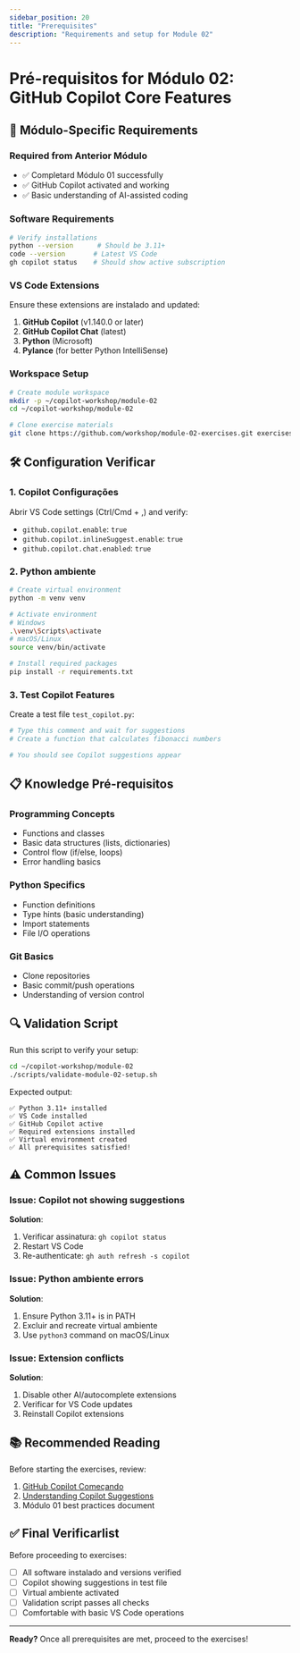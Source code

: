 ```yaml
---
sidebar_position: 20
title: "Prerequisites"
description: "Requirements and setup for Module 02"
---
```


# Pré-requisitos for Módulo 02: GitHub Copilot Core Features

## 🎯 Módulo-Specific Requirements

### Required from Anterior Módulo
- ✅ Completard Módulo 01 successfully
- ✅ GitHub Copilot activated and working
- ✅ Basic understanding of AI-assisted coding

### Software Requirements
```bash
# Verify installations
python --version      # Should be 3.11+
code --version       # Latest VS Code
gh copilot status    # Should show active subscription
```

### VS Code Extensions
Ensure these extensions are instalado and updated:
1. **GitHub Copilot** (v1.140.0 or later)
2. **GitHub Copilot Chat** (latest)
3. **Python** (Microsoft)
4. **Pylance** (for better Python IntelliSense)

### Workspace Setup
```bash
# Create module workspace
mkdir -p ~/copilot-workshop/module-02
cd ~/copilot-workshop/module-02

# Clone exercise materials
git clone https://github.com/workshop/module-02-exercises.git exercises
```

## 🛠️ Configuration Verificar

### 1. Copilot Configurações
Abrir VS Code settings (Ctrl/Cmd + ,) and verify:
- `github.copilot.enable`: `true`
- `github.copilot.inlineSuggest.enable`: `true`
- `github.copilot.chat.enabled`: `true`

### 2. Python ambiente
```bash
# Create virtual environment
python -m venv venv

# Activate environment
# Windows
.\venv\Scripts\activate
# macOS/Linux
source venv/bin/activate

# Install required packages
pip install -r requirements.txt
```

### 3. Test Copilot Features
Create a test file `test_copilot.py`:
```python
# Type this comment and wait for suggestions
# Create a function that calculates fibonacci numbers

# You should see Copilot suggestions appear
```

## 📋 Knowledge Pré-requisitos

### Programming Concepts
- Functions and classes
- Basic data structures (lists, dictionaries)
- Control flow (if/else, loops)
- Error handling basics

### Python Specifics
- Function definitions
- Type hints (basic understanding)
- Import statements
- File I/O operations

### Git Basics
- Clone repositories
- Basic commit/push operations
- Understanding of version control

## 🔍 Validation Script

Run this script to verify your setup:
```bash
cd ~/copilot-workshop/module-02
./scripts/validate-module-02-setup.sh
```

Expected output:
```
✅ Python 3.11+ installed
✅ VS Code installed
✅ GitHub Copilot active
✅ Required extensions installed
✅ Virtual environment created
✅ All prerequisites satisfied!
```

## ⚠️ Common Issues

### Issue: Copilot not showing suggestions
**Solution**:
1. Verificar assinatura: `gh copilot status`
2. Restart VS Code
3. Re-authenticate: `gh auth refresh -s copilot`

### Issue: Python ambiente errors
**Solution**:
1. Ensure Python 3.11+ is in PATH
2. Excluir and recreate virtual ambiente
3. Use `python3` command on macOS/Linux

### Issue: Extension conflicts
**Solution**:
1. Disable other AI/autocomplete extensions
2. Verificar for VS Code updates
3. Reinstall Copilot extensions

## 📚 Recommended Reading

Before starting the exercises, review:
1. [GitHub Copilot Começando](https://docs.github.com/copilot/getting-started)
2. [Understanding Copilot Suggestions](https://docs.github.com/copilot/using-github-copilot/getting-suggestions)
3. Módulo 01 best practices document

## ✅ Final Verificarlist

Before proceeding to exercises:
- [ ] All software instalado and versions verified
- [ ] Copilot showing suggestions in test file
- [ ] Virtual ambiente activated
- [ ] Validation script passes all checks
- [ ] Comfortable with basic VS Code operations

---

**Ready?** Once all prerequisites are met, proceed to the exercises!